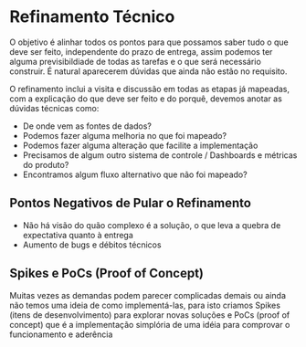 # Refinamento Técnico

O objetivo é alinhar todos os pontos para que possamos saber tudo o que deve ser feito, independente do prazo de entrega, assim podemos ter alguma previsibildiade de todas as tarefas e o que será necessário construir.
É natural aparecerem dúvidas que ainda não estão no requisito.

O refinamento inclui a visita e discussão em todas as etapas já mapeadas, com a explicação do que deve ser feito e do porquê, devemos anotar as dúvidas técnicas como:
- De onde vem as fontes de dados?
- Podemos fazer alguma melhoria no que foi mapeado?
- Podemos fazer alguma alteração que facilite a implementação
- Precisamos de algum outro sistema de controle / Dashboards e métricas do produto?
- Encontramos algum fluxo alternativo que não foi mapeado?


## Pontos Negativos de Pular o Refinamento

- Não há visão do quão complexo é a solução, o que leva a quebra de expectativa quanto à entrega
- Aumento de bugs e débitos técnicos

## Spikes e PoCs (Proof of Concept)

Muitas vezes as demandas podem parecer complicadas demais ou ainda não temos uma ideia de como implementá-las, para isto criamos Spikes (itens de desenvolvimento) para explorar novas soluções e PoCs (proof of concept) que é a implementação simplória de uma idéia para comprovar o funcionamento e aderência